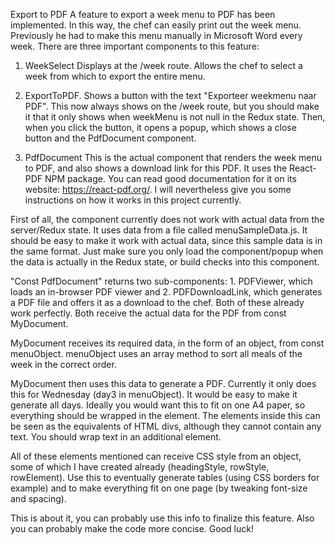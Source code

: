 Export to PDF
A feature to export a week menu to PDF has been implemented. In this way, the chef can easily print out the week menu. Previously he had to make this menu manually in Microsoft Word every week.
There are three important components to this feature:

1. WeekSelect
Displays at the /week route. Allows the chef to select a week from which to export the entire menu. 

2. ExportToPDF. 
Shows a button with the text "Exporteer weekmenu naar PDF". This now always shows on the /week route, but you should make it that it only shows when weekMenu is not null in the Redux state. 
Then, when you click the button, it opens a popup, which shows a close button and the PdfDocument component.

3. PdfDocument
This is the actual component that renders the week menu to PDF, and also shows a download link for this PDF. It uses the React-PDF NPM package. You can read good documentation for it on its website: https://react-pdf.org/. I will nevertheless give you some instructions on how it works in this project currently.

First of all, the component currently does not work with actual data from the server/Redux state. It uses data from a file called menuSampleData.js. It should be easy to make it work with actual data, since this sample data is in the same format. Just make sure you only load the component/popup when the data is actually in the Redux state, or build checks into this component.

"Const PdfDocument" returns two sub-components: 1. PDFViewer, which loads an in-browser PDF viewer and 2. PDFDownloadLink, which generates a PDF file and offers it as a download to the chef. Both of these already work perfectly.
Both receive the actual data for the PDF from const MyDocument. 

MyDocument receives its required data, in the form of an object, from const menuObject. menuObject uses an array method to sort all meals of the week in the correct order.

MyDocument then uses this data to generate a PDF. Currently it only does this for Wednesday (day3 in menuObject). It would be easy to make it generate all days. Ideally you would want this to fit on one A4 paper, so everything should be wrapped in the <Page></Page> element. The <View></View> elements inside this can be seen as the equivalents of HTML divs, although they cannot contain any text. You should wrap text in an additional <Text></Text> element. 

All of these elements mentioned can receive CSS style from an object, some of which I have created already (headingStyle, rowStyle, rowElement). Use this to eventually generate tables (using CSS borders for example) and to make everything fit on one page (by tweaking font-size and spacing). 

This is about it, you can probably use this info to finalize this feature. Also you can probably make the code more concise. Good luck!
